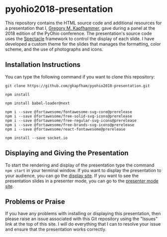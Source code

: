 # pyohio2018-presentation

This repository contains the HTML source code and additional resources for a
presentation that I, [Gregory M.
Kapfhammer](https://www.gregorykapfhammer.com/), gave during a panel at the 2018
edition of the PyOhio conference. The presentation's source code uses the
[Spectacle](https://github.com/FormidableLabs/spectacle) framework to control
the display of each slide. I have developed a custom theme for the slides that
manages the formatting, color scheme, and the use of photographs and icons.

## Installation Instructions

You can type the following command if you want to clone this repository:

```shell
git clone https://github.com/gkapfham/pyohio2018-presentation.git
```

```shell
npm install
```

```shell
npm install babel-loader@next
```

```shell
npm i --save @fortawesome/fontawesome-svg-core@prerelease
npm i --save @fortawesome/free-solid-svg-icons@prerelease
npm i --save @fortawesome/free-regular-svg-icons@prerelease
npm i --save @fortawesome/free-brands-svg-icons@prerelease
npm i --save @fortawesome/react-fontawesome@prerelease
```

```shell
npm install --save socket.io
```

## Displaying and Giving the Presentation

To start the rendering and display of the presentation type the command `npm
start` in your terminal window. If you want to display the presentation to your
audience, you can go the [display site](http://localhost:3000/#/). If you want
to see the presentation slides in a presenter mode, you can go to the [presenter
mode site](http://localhost:3000/#/?presenter&timer).

## Problems or Praise

If you have any problems with installing or displaying this presentation, then
please raise an issue associated with this Git repository using the "Issues"
link at the top of this site. I will do everything that I can to resolve your
issue and ensure that the presentation works correctly.
